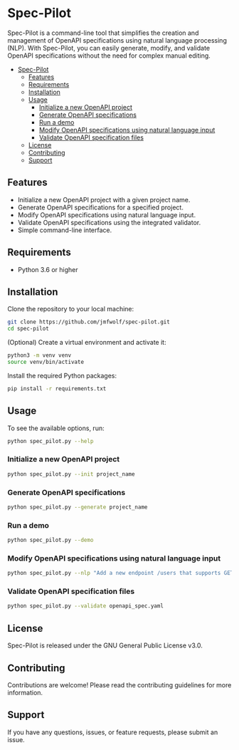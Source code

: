 # Spec-Pilot

Spec-Pilot is a command-line tool that simplifies the creation and management of OpenAPI specifications using natural language processing (NLP). With Spec-Pilot, you can easily generate, modify, and validate OpenAPI specifications without the need for complex manual editing.

- [Spec-Pilot](#spec-pilot)
  - [Features](#features)
  - [Requirements](#requirements)
  - [Installation](#installation)
  - [Usage](#usage)
    - [Initialize a new OpenAPI project](#initialize-a-new-openapi-project)
    - [Generate OpenAPI specifications](#generate-openapi-specifications)
    - [Run a demo](#run-a-demo)
    - [Modify OpenAPI specifications using natural language input](#modify-openapi-specifications-using-natural-language-input)
    - [Validate OpenAPI specification files](#validate-openapi-specification-files)
  - [License](#license)
  - [Contributing](#contributing)
  - [Support](#support)

## Features

- Initialize a new OpenAPI project with a given project name.
- Generate OpenAPI specifications for a specified project.
- Modify OpenAPI specifications using natural language input.
- Validate OpenAPI specifications using the integrated validator.
- Simple command-line interface.

## Requirements

- Python 3.6 or higher

## Installation

Clone the repository to your local machine:

```bash
git clone https://github.com/jmfwolf/spec-pilot.git
cd spec-pilot
```

(Optional) Create a virtual environment and activate it:

```bash
python3 -m venv venv
source venv/bin/activate
```

Install the required Python packages:

```bash
pip install -r requirements.txt
```

## Usage

To see the available options, run:

```bash
python spec_pilot.py --help
```

### Initialize a new OpenAPI project

```bash
python spec_pilot.py --init project_name
```

### Generate OpenAPI specifications

```bash
python spec_pilot.py --generate project_name
```

### Run a demo

```bash
python spec_pilot.py --demo
```

### Modify OpenAPI specifications using natural language input

```bash
python spec_pilot.py --nlp "Add a new endpoint /users that supports GET method"
```

### Validate OpenAPI specification files

```bash
python spec_pilot.py --validate openapi_spec.yaml
```

## License

Spec-Pilot is released under the GNU General Public License v3.0.

## Contributing

Contributions are welcome! Please read the contributing guidelines for more information.

## Support

If you have any questions, issues, or feature requests, please submit an issue.

